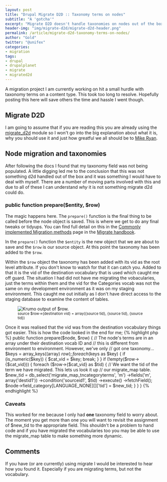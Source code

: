 ```yaml
---
layout: post
title: "Drupal Migrate D2D :: Taxonomy terms on nodes"
subtitle: "A 'gotcha'"
excerpt: "Migrate D2D doesn't handle taxonomies on nodes out of the box."
header-img: "img/migrate-d2d/migrate-d2d-header.png"
permalink: /article/migrate-d2d-taxonomy-terms-on-nodes/
author: "Gold"
twitter: "@unifex"
categories:
- migration
tags:
- drupal
- drupalplanet
- migrate
- migrated2d
---
```

A migration project I am currently working on hit a small hurdle with taxonomy terms on a content type. This took too long to resolve. Hopefully posting this here will save others the time and hassle I went though.

## Migrate D2D
I am going to assume that if you are reading this you are already using the [migrate_d2d] module so I won't go into the big explanation about what it is, why you should use it and just how greatful we all should be to [Mike Ryan].

## Node migration and taxonomies
After following the docs I found that my taxonomy field was not being populated. A little digging led me to the conclusion that this was not something d2d handled out of the box and it was something I would have to deal with myself. There are a number of moving parts involved with this and due to all of these I can understand _why_ it is not something migrate d2d could do.

### public function prepare($entity, $row)
The magic happens here.  The ```prepare()``` function is the final thing to be called before the node object is saved. This is where we get to do any final tweaks or tidyups. You can find full detail on this in the [Commonly implemented Migration methods] page in the [Migrate handbook].

In the ```prepare()``` function the ```$entity``` is the new object that we are about to save and the ```$row``` is our source object. At this point the taxonomy has been added to the ```$row```.

Within the ```$row``` object the taxonomy has been added with its vid as the root level attribute. If you don't know to watch for that it can catch you. Added to that it is the vid of the destination vocabulary that is used which caught me off guard. The situation I had did not have me migrating the vobacularies, just the terms within them and the vid for the Categories vocab was not the same on my development environment as it was on my staging environment. This caught me out initially as I don't have direct access to the staging database to examine the content of tables.

<figure>
  <img src="{{ site.url }}/img/migrate-d2d/row_object_krumo.png" alt="Krumo output of $row." class="img-responsive img-thumbnail" />
  <figcaption><small>source $row->{destination vid} = array({source tid}, {source tid}, {source tid})</small></figcaption>
</figure>

Once it was realised that the vid was from the destination vocabulary things got easier.  This is how the code looked in the end for me;
{% highlight php %}
  public function prepare($node, $row) {
    // The node's terms are in an array under their destination vocab ID and
    // this is different from environment to environment. However, we've only
    // got one taxonomy...
    $keys = array_keys((array) $row);
    foreach ($keys as $key) {
      if (is_numeric($key)) {
        $cat_vid = $key;
        break;
      }
    }
    if (!empty($row->{$cat_vid})) {
      foreach ($row->{$cat_vid} as $tid) {
        // We want the tid of the term we have migrated. This lets us look it up
        // our migrate_map table.
        $new_tid = db_select('migrate_map_tncategoryterms', 'm')
          ->fields('m', array('destid1'))
          ->condition('sourceid1', $tid)
          ->execute()
          ->fetchField();
        $node->field_category[LANGUAGE_NONE][]['tid'] = $new_tid;
      }
    }
  }
{% endhighlight %}

### Caveats
This worked for me because I only had **one** taxonomy field to worry about. The moment you get more than one you will want to revisit the assignment of $new_tid to the appropriate field. This shouldn't be a problem to hand code and if you have migrated the vocabularies too you may be able to use the migrate_map table to make something more dynamic.


## Comments

If you have (or are currently) using migrate I would be interested to hear how you found it. Especially if you are migrating terms, but not the vocabulary.

[migrate_d2d]:https://www.drupal.org/project/migrate_d2d
[Mike Ryan]:https://www.drupal.org/u/mikeryan
[Commonly implemented Migration methods]:https://www.drupal.org/node/1132582
[Migrate handbook]:https://www.drupal.org/migrate
